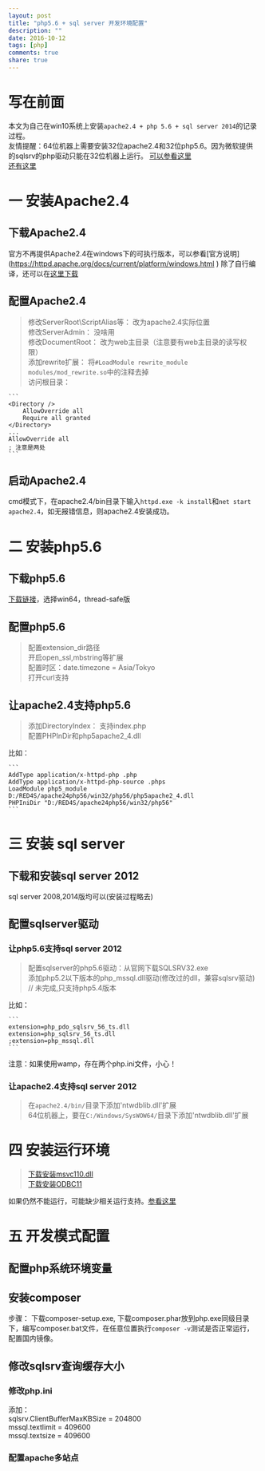 ```yaml
---
layout: post
title: "php5.6 + sql server 开发环境配置"
description: ""
date: 2016-10-12
tags: [php]
comments: true
share: true
---
```


# 写在前面 
本文为自己在win10系统上安装`apache2.4 + php 5.6 + sql server 2014`的记录过程。  
友情提醒：64位机器上需要安装32位apache2.4和32位php5.6。因为微软提供的sqlsrv的php驱动只能在32位机器上运行。
[可以参看这里](http://stackoverflow.com/questions/22530231/sqlsrv-php-for-sql-server-for-is-not-a-valid-win32-application)    
[还有这里](http://stackoverflow.com/questions/20693824/configuration-issues-with-sqlsrv-for-php-for-mssql)

# 一 安装Apache2.4

## 下载Apache2.4
官方不再提供Apache2.4在windows下的可执行版本，可以参看[官方说明] (https://httpd.apache.org/docs/current/platform/windows.html )
除了自行编译，还可以在[这里下载](https://www.apachelounge.com/download/)

## 配置Apache2.4

> 修改ServerRoot\ScriptAlias等： 改为apache2.4实际位置  
> 修改ServerAdmin： 没啥用  
> 修改DocumentRoot： 改为web主目录（注意要有web主目录的读写权限）  
> 添加rewrite扩展： 将`#LoadModule rewrite_module modules/mod_rewrite.so`中的注释去掉  
> 访问根目录：  

    ```
    <Directory />
        AllowOverride all
        Require all granted
    </Directory>
    ...
    AllowOverride all
    ; 注意是两处
    ```

## 启动Apache2.4
cmd模式下，在apache2.4/bin目录下输入`httpd.exe -k install`和`net start apache2.4`，如无报错信息，则apache2.4安装成功。

# 二 安装php5.6

## 下载php5.6
[下载链接](http://windows.php.net/download#php-5.6)，选择win64，thread-safe版

## 配置php5.6

> 配置extension_dir路径  
> 开启open_ssl,mbstring等扩展  
> 配置时区：date.timezone = Asia/Tokyo  
> 打开curl支持  

## 让apache2.4支持php5.6

> 添加DirectoryIndex： 支持index.php  
> 配置PHPInDir和php5apache2_4.dll  

比如：

    ```
    AddType application/x-httpd-php .php
    AddType application/x-httpd-php-source .phps
    LoadModule php5_module D:/RED4S/apache24php56/win32/php56/php5apache2_4.dll
    PHPIniDir "D:/RED4S/apache24php56/win32/php56"
    ```

# 三 安装 sql server

## 下载和安装sql server 2012
sql server 2008,2014版均可以(安装过程略去)

## 配置sqlserver驱动

### 让php5.6支持sql server 2012
> 配置sqlserver的php5.6驱动：从官网下载SQLSRV32.exe  
> 添加php5.2以下版本的php_mssql.dll驱动(修改过的dll，兼容sqlsrv驱动) // 未完成,只支持php5.4版本 
 
比如：

    ```
    extension=php_pdo_sqlsrv_56_ts.dll
    extension=php_sqlsrv_56_ts.dll
    ;extension=php_mssql.dll
    ```

注意：如果使用wamp，存在两个php.ini文件，小心！

### 让apache2.4支持sql server 2012
> 在`apache2.4/bin/`目录下添加'ntwdblib.dll'扩展    
> 64位机器上，要在`C:/Windows/SysWOW64/`目录下添加'ntwdblib.dll'扩展

# 四 安装运行环境

> [下载安装msvc110.dll](https://www.microsoft.com/zh-CN/download/details.aspx?id=30679)  
> [下载安装ODBC11](https://msdn.microsoft.com/zh-cn/library/cc296170(v=sql.105).aspx)

如果仍然不能运行，可能缺少相关运行支持。[参看这里](http://stackoverflow.com/questions/34215395/wamp-wont-turn-green-vcruntime140-dll-error)
# 五 开发模式配置

## 配置php系统环境变量

## 安装composer
步骤： 下载composer-setup.exe, 下载composer.phar放到php.exe同级目录下，编写composer.bat文件，在任意位置执行`composer -v`测试是否正常运行，配置国内镜像。

## 修改sqlsrv查询缓存大小

### 修改php.ini 
添加：  
sqlsrv.ClientBufferMaxKBSize  = 204800  
mssql.textlimit = 409600  
mssql.textsize = 409600 

### 配置apache多站点
